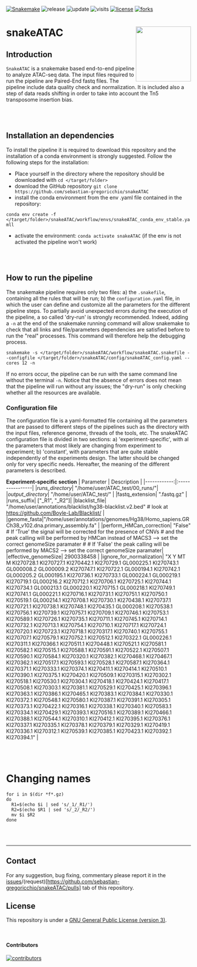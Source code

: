 [![Snakemake](https://img.shields.io/badge/snakemake-≥6.3.0-brightgreen.svg)](https://snakemake.github.io)
![release](https://img.shields.io/github/v/release/sebastian-gregoricchio/snakeATAC)
![update](https://badges.pufler.dev/updated/sebastian-gregoricchio/snakeATAC)
![visits](https://badges.pufler.dev/visits/sebastian-gregoricchio/snakeATAC)
[![license](https://img.shields.io/badge/License-GPLv3-blue.svg)](https://sebastian-gregoricchio.github.io/snakeATAC/LICENSE.md/LICENSE)
[![forks](https://img.shields.io/github/forks/sebastian-gregoricchio/snakeATAC?style=social)](https://github.com/sebastian-gregoricchio/snakeATAC/fork)
<!---![downloads](https://img.shields.io/github/downloads/sebastian-gregoricchio/Rseb/total.svg)--->

# snakeATAC <img src="https://sebastian-gregoricchio.github.io/snakeATAC/resources/snakeATAC_logo.svg" align="right" height = 150/>
## Introduction
`SnakeATAC` is a snakemake based end-to-end pipeline to analyze ATAC-seq data. The input files required to run the pipeline are Paired-End fastq files. The pipeline include data quality check and normalization. It is included also a step of data reads shifting in order to take into account the Tn5 transposome insertion bias.

<br></br>

## Installation an dependencies
To install the pipeline it is required to download this repository and the installation of a conda environment is strongly suggested.
Follow the following steps for the installation:
* Place yourself in the directory where the repository should be downloaded with `cd </target/folder>`
* download the GitHub repository `git clone https://github.com/sebastian-gregoricchio/snakeATAC`
* install the conda environment from the env .yaml file contained in the repository:

`conda env create -f </target/folder>/snakeATAC/workflow/envs/snakeATAC_conda_env_stable.yamll`
* activate the environment: `conda activate snakeATAC` (if the env is not activated the pipeline won't work)

<br></br>

## How to run the pipeline
The snakemake pipeline requires only two files: a) the `.snakefile`, containing all the rules that will be run; b) the `configuration.yaml` file, in which the user can define and customize all the parameters for the different pipeline steps.
To partially avoid unexpected errors during the execution of the pipeline, a so called 'dry-run' is strongly recommended. Indeed, adding a `-n` at the end of the snakemake running command will allow snakemake to check that all links and file/parameters dependencies are satisfied before to run the "real" processes. This command will therefore help the debugging process.

```
snakemake -s </target/folder>/snakeATAC/workflow/snakeATAC.snakefile --configfile </target/folder>/snakeATAC/config/snakeATAC_config.yaml --cores 12 -n
```

If no errors occur, the pipeline can be run with the same command line without the terminal `-n`. Notice that the absence of errors does not mean that the pipeline will run without any issues; the "dry-run" is only checking whether all the resources are available.


### Configuration file
The configuration file is a yaml-formatted file containing all the parameters that are passed to different steps of the pipelines such as the directory with the input files, reference genome, threads of the tools, etc.
The snakeATAC configuration file is divided in two sections: a) 'experiment-specific', with al the parameters that most likely are changing from experiment to experiment; b) 'constant', with parameters that are quite stable independently of the experiments design. The latter should be changed only for very specific needs.
Hereafter, the meaning of the different parameters is described.

**Experiment-specific section**
| Parameter   |   Description   |
|------------:|:----------------|
|*runs_directory*| "/home/user/ATAC_test/00_runs/"|
|*output_directory*| "/home/user/ATAC_test/" |
|fastq_extension| ".fastq.gz" |
|runs_suffix| ["_R1", "_R2"]|
|blacklist_file| "/home/user/annotations/blacklist/hg38-blacklist.v2.bed" # look at https://github.com/Boyle-Lab/Blacklist/ |
|genome_fasta|"/home/user/annotations/genomes/Hg38/Homo_sapiens.GRCh38_v102.dna.primary_assembly.fa" |
|perform_HMCan_correction| "False"
      # If 'True' the signal will be corrected for the presence of CNVs
      # and the peak calling will be performed by HMCan instead of MACS3 --> set the correct genomeSize paramater
      #
      # If 'False' the peak calling will be performed by MACS2 --> set the correct genomeSize paramater|
|effective_genomeSize| 2900338458 |
|ignore_for_normalization| "X Y MT M KI270728.1 KI270727.1 KI270442.1 KI270729.1 GL000225.1 KI270743.1 GL000008.2 GL000009.2 KI270747.1 KI270722.1 GL000194.1 KI270742.1 GL000205.2 GL000195.1 KI270736.1 KI270733.1 GL000224.1 GL000219.1 KI270719.1 GL000216.2 KI270712.1 KI270706.1 KI270725.1 KI270744.1 KI270734.1 GL000213.1 GL000220.1 KI270715.1 GL000218.1 KI270749.1 KI270741.1 GL000221.1 KI270716.1 KI270731.1 KI270751.1 KI270750.1 KI270519.1 GL000214.1 KI270708.1 KI270730.1 KI270438.1 KI270737.1 KI270721.1 KI270738.1 KI270748.1 KI270435.1 GL000208.1 KI270538.1 KI270756.1 KI270739.1 KI270757.1 KI270709.1 KI270746.1 KI270753.1 KI270589.1 KI270726.1 KI270735.1 KI270711.1 KI270745.1 KI270714.1 KI270732.1 KI270713.1 KI270754.1 KI270710.1 KI270717.1 KI270724.1 KI270720.1 KI270723.1 KI270718.1 KI270317.1 KI270740.1 KI270755.1 KI270707.1 KI270579.1 KI270752.1 KI270512.1 KI270322.1 GL000226.1 KI270311.1 KI270366.1 KI270511.1 KI270448.1 KI270521.1 KI270581.1 KI270582.1 KI270515.1 KI270588.1 KI270591.1 KI270522.1 KI270507.1 KI270590.1 KI270584.1 KI270320.1 KI270382.1 KI270468.1 KI270467.1 KI270362.1 KI270517.1 KI270593.1 KI270528.1 KI270587.1 KI270364.1 KI270371.1 KI270333.1 KI270374.1 KI270411.1 KI270414.1 KI270510.1 KI270390.1 KI270375.1 KI270420.1 KI270509.1 KI270315.1 KI270302.1 KI270518.1 KI270530.1 KI270304.1 KI270418.1 KI270424.1 KI270417.1 KI270508.1 KI270303.1 KI270381.1 KI270529.1 KI270425.1 KI270396.1 KI270363.1 KI270386.1 KI270465.1 KI270383.1 KI270384.1 KI270330.1 KI270372.1 KI270548.1 KI270580.1 KI270387.1 KI270391.1 KI270305.1 KI270373.1 KI270422.1 KI270316.1 KI270338.1 KI270340.1 KI270583.1 KI270334.1 KI270429.1 KI270393.1 KI270516.1 KI270389.1 KI270466.1 KI270388.1 KI270544.1 KI270310.1 KI270412.1 KI270395.1 KI270376.1 KI270337.1 KI270335.1 KI270378.1 KI270379.1 KI270329.1 KI270419.1 KI270336.1 KI270312.1 KI270539.1 KI270385.1 KI270423.1 KI270392.1 KI270394.1" |








<br></br>



# Changing names
```
for i in $(dir *f*.gz)
do
  R1=$(echo $i | sed 's/_1/_R1/')
  R2=$(echo $R1 | sed 's/_2/_R2/')
  mv $i $R2
done
```


<br></br>

-----------------
## Contact
For any suggestion, bug fixing, commentary please report it in the [issues](https://github.com/sebastian-gregoricchio/snakeATAC/issues)/(request)[https://github.com/sebastian-gregoricchio/snakeATAC/pulls] tab of this repository.

## License
This repository is under a [GNU General Public License (version 3)](https://sebastian-gregoricchio.github.io/Rseb/LICENSE.md/LICENSE).

<br />

#### Contributors
[![contributors](https://badges.pufler.dev/contributors/sebastian-gregoricchio/Rseb?size=50&padding=5&bots=true)](https://sebastian-gregoricchio.github.io/)
